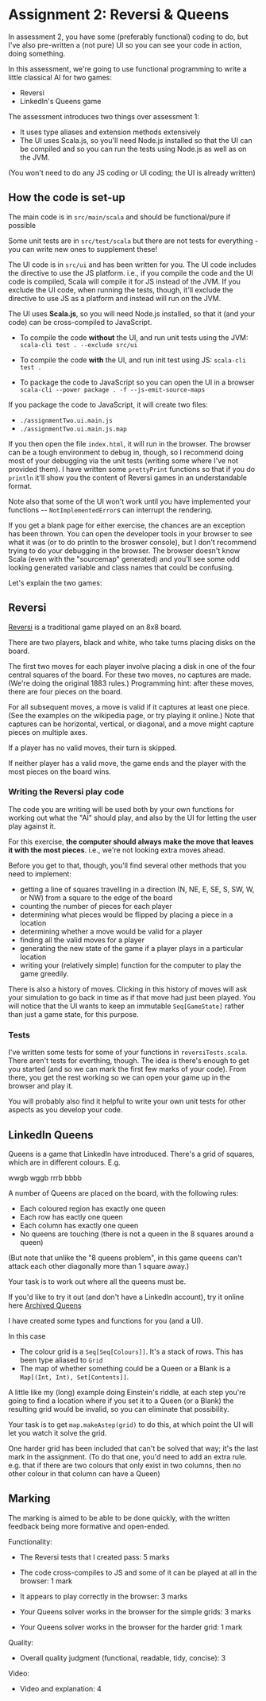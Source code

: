 # Assignment 2: Reversi & Queens

In assessment 2, you have some (preferably functional) coding to do, but I've also pre-written a (not pure) UI so
you can see your code in action, doing something.

In this assessment, we're going to use functional programming to write a little classical AI for two games:

* Reversi
* LinkedIn's Queens game

The assessment introduces two things over assessment 1:

* It uses type aliases and extension methods extensively
* The UI uses Scala.js, so you'll need Node.js installed so that the UI can be compiled and so you can run the tests using Node.js as well as on the JVM.

(You won't need to do any JS coding or UI coding; the UI is already written)

## How the code is set-up

The main code is in `src/main/scala` and should be functional/pure if possible

Some unit tests are in `src/test/scala` but there are not tests for everything - you can write new ones to supplement these!

The UI code is in `src/ui` and has been written for you. The UI code includes the directive to use the JS platform. i.e., if
you compile the code and the UI code is compiled, Scala will compile it for JS instead of the JVM. If you exclude the UI code,
when running the tests, though, it'll exclude the directive to use JS as a platform and instead will run on the JVM.

The UI uses **Scala.js**, so you will need Node.js installed, so that it (and your code) can be cross-compiled to JavaScript.

* To compile the code **without** the UI, and run unit tests using the JVM:  
  `scala-cli test . --exclude src/ui`

* To compile the code **with** the UI, and run init test using JS:
  `scala-cli test .`

* To package the code to JavaScript so you can open the UI in a browser
  `scala-cli --power package . -f --js-emit-source-maps`  


If you package the code to JavaScript, it will create two files:

* `./assignmentTwo.ui.main.js`
* `./assignmentTwo.ui.main.js.map`

If you then open the file `index.html`, it will run in the browser. The browser can be a tough environment to debug in, though, so
I recommend doing most of your debugging via the unit tests (writing some where I've not provided them). I have written some
`prettyPrint` functions so that if you do `println` it'll show you the content of Reversi games in an understandable format.

Note also that some of the UI won't work until you have implemented your functions -- `NotImplementedError`s can interrupt the rendering.

If you get a blank page for either exercise, the chances are an exception has been thrown. You can open the developer tools in your browser
to see what it was (or to do println to the broswer console), but I don't recommend trying to do your debugging in the browser. The browser
doesn't know Scala (even with the "sourcemap" generated) and you'll see some odd looking generated variable and class names that could
be confusing.

Let's explain the two games:

## Reversi

[Reversi](https://en.wikipedia.org/wiki/Reversi) is a traditional game played on an 8x8 board.

There are two players, black and white, who take turns placing disks on the board.

The first two moves for each player involve placing a disk in one of the four central squares of the board. For these two moves,
no captures are made. (We're doing the original 1883 rules.) Programming hint: after these moves, there are four pieces on the board.

For all subsequent moves, a move is valid if it captures at least one piece. (See the examples on the wikipedia page, or try playing it online.)
Note that captures can be horizontal, vertical, or diagonal, and a move might capture pieces on multiple axes.

If a player has no valid moves, their turn is skipped.

If neither player has a valid move, the game ends and the player with the most pieces on the board wins.


### Writing the Reversi play code

The code you are writing will be used both by your own functions for working out what the "AI" should play, and also by the UI for letting the 
user play against it.

For this exercise, **the computer should always make the move that leaves it with the most pieces**. i.e., we're not looking extra moves ahead.

Before you get to that, though, you'll find several other methods that you need to implement:

* getting a line of squares travelling in a direction (N, NE, E, SE, S, SW, W, or NW) from a square to the edge of the board
* counting the number of pieces for each player
* determining what pieces would be flipped by placing a piece in a location
* determining whether a move would be valid for a player
* finding all the valid moves for a player
* generating the new state of the game if a player plays in a particular location
* writing your (relatively simple) function for the computer to play the game greedily.

There is also a history of moves. Clicking in this history of moves will ask your simulation to go back in time as if that move had just been played.
You will notice that the UI wants to keep an immutable `Seq[GameState]` rather than just a game state, for this purpose.

### Tests

I've written some tests for some of your functions in `reversiTests.scala`. There aren't tests for everthing, though. The idea is there's enough to
get you started (and so we can mark the first few marks of your code). From there, you get the rest working so we can open your game up in the browser
and play it.

You will probably also find it helpful to write your own unit tests for other aspects as you develop your code.

## LinkedIn Queens

Queens is a game that LinkedIn have introduced. There's a grid of squares, which are in different colours. E.g.

wwgb
wggb
rrrb
bbbb

A number of Queens are placed on the board, with the following rules:

* Each coloured region has exactly one queen
* Each row has eactly one queen
* Each column has exactly one queen
* No queens are touching (there is not a queen in the 8 squares around a queen)

(But note that unlike the "8 queens problem", in this game queens can't attack each other diagonally more than 1 square away.)

Your task is to work out where all the queens must be.

If you'd like to try it out (and don't have a LinkedIn account), try it online here [Archived Queens](https://www.archivedqueens.com/)

I have created some types and functions for you (and a UI). 

In this case

* The colour grid is a `Seq[Seq[Colours]]`. It's a stack of rows. This has been type aliased to `Grid`
* The map of whether something could be a Queen or a Blank is a `Map[(Int, Int), Set[Contents]]`. 

A little like my (long) example doing Einstein's riddle, at each step you're going to find a location where if you set it to a Queen (or a Blank) 
the resulting grid would be invalid, so you can eliminate that possibility.

Your task is to get `map.makeAstep(grid)` to do this, at which point the UI will let you watch it solve the grid.

One harder grid has been included that can't be solved that way; it's the last mark in the assignment.
(To do that one, you'd need to add an extra rule. e.g. that if there are two colours that only exist in two columns, then no other colour in that 
column can have a Queen)


## Marking

The marking is aimed to be able to be done quickly, with the written feedback being
more formative and open-ended.

Functionality: 

* The Reversi tests that I created pass: 5 marks
* The code cross-compiles to JS and some of it can be played at all in the browser: 1 mark
* It appears to play correctly in the browser: 3 marks

* Your Queens solver works in the browser for the simple grids: 3 marks
* Your Queens solver works in the browser for the harder grid: 1 mark

Quality: 

* Overall quality judgment (functional, readable, tidy, concise): 3

Video:

* Video and explanation: 4
